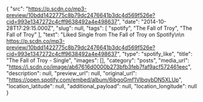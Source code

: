 {
  "src": "https://p.scdn.co/mp3-preview/10bdd1422775c8b79dc2476641b3dc4d569f526e?cid=993e1347272c4cff9638492a4e498637",
  "date": "2014-10-28T17:29:15.000Z",
  "slug": null,
  "tags": [
    "spotify",
    "The Fall of Troy",
    "The Fall of Troy"
  ],
  "text": "Liked Single from The Fall of Troy on Spotify\n\n https://p.scdn.co/mp3-preview/10bdd1422775c8b79dc2476641b3dc4d569f526e?cid=993e1347272c4cff9638492a4e498637",
  "type": "spotify_like",
  "title": "The Fall of Troy - Single",
  "images": [],
  "category": "posts",
  "media_url": "https://i.scdn.co/image/ab67616d0000b273bfb3feb7faf9acf572461eec",
  "description": null,
  "preview_url": null,
  "original_url": "https://open.spotify.com/embed/album/6ibgoGmf1VIbqybDN5XLUp",
  "location_latitude": null,
  "additional_payload": null,
  "location_longitude": null
}
